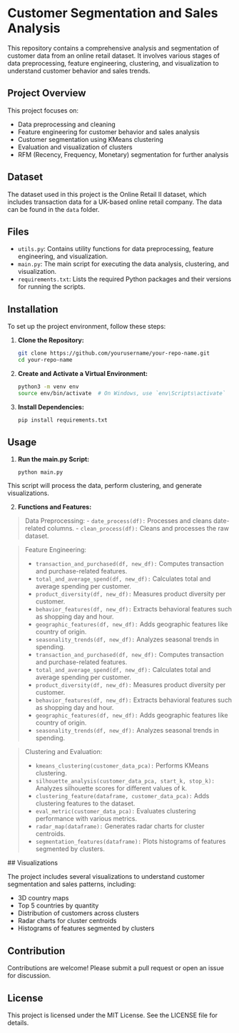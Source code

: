 # Customer Segmentation and Sales Analysis

This repository contains a comprehensive analysis and segmentation of customer data from an online retail dataset. It involves various stages of data preprocessing, feature engineering, clustering, and visualization to understand customer behavior and sales trends.

## Project Overview

This project focuses on:
- Data preprocessing and cleaning
- Feature engineering for customer behavior and sales analysis
- Customer segmentation using KMeans clustering
- Evaluation and visualization of clusters
- RFM (Recency, Frequency, Monetary) segmentation for further analysis

## Dataset

The dataset used in this project is the Online Retail II dataset, which includes transaction data for a UK-based online retail company. The data can be found in the `data` folder.

## Files

- `utils.py`: Contains utility functions for data preprocessing, feature engineering, and visualization.
- `main.py`: The main script for executing the data analysis, clustering, and visualization.
- `requirements.txt`: Lists the required Python packages and their versions for running the scripts.

## Installation

To set up the project environment, follow these steps:

1. **Clone the Repository:**

   ```bash
   git clone https://github.com/yourusername/your-repo-name.git
   cd your-repo-name


2. **Create and Activate a Virtual Environment:**

    ```bash
    python3 -m venv env
    source env/bin/activate  # On Windows, use `env\Scripts\activate`


3. **Install Dependencies:**

    ```bash
    pip install requirements.txt


## Usage

1. **Run the main.py Script:**

    ```
    python main.py

This script will process the data, perform clustering, and generate visualizations.

2. **Functions and Features:**

> Data Preprocessing:
    - `date_process(df):` Processes and cleans date-related columns.
    - `clean_process(df):` Cleans and processes the raw dataset.

> Feature Engineering:
> - `transaction_and_purchased(df, new_df):` Computes transaction and purchase-related features.
> - `total_and_average_spend(df, new_df):` Calculates total and average spending per customer.
> - `product_diversity(df, new_df):` Measures product diversity per customer.
> - `behavior_features(df, new_df):` Extracts behavioral features such as shopping day and hour.
> - `geographic_features(df, new_df):` Adds geographic features like country of origin.
> - `seasonality_trends(df, new_df):` Analyzes seasonal trends in spending.
> - `transaction_and_purchased(df, new_df):` Computes transaction and purchase-related features.
> - `total_and_average_spend(df, new_df):` Calculates total and average spending per customer.
> - `product_diversity(df, new_df):` Measures product diversity per customer.
> - `behavior_features(df, new_df):` Extracts behavioral features such as shopping day and hour.
> - `geographic_features(df, new_df):` Adds geographic features like country of origin.
> - `seasonality_trends(df, new_df):` Analyzes seasonal trends in spending.

> Clustering and Evaluation:
> - `kmeans_clustering(customer_data_pca):` Performs KMeans clustering.
> - `silhouette_analysis(customer_data_pca, start_k, stop_k):` Analyzes silhouette scores for different values of k.
> - `clustering_feature(dataframe, customer_data_pca):` Adds clustering features to the dataset.
> - `eval_metric(customer_data_pca):` Evaluates clustering performance with various metrics.
> - `radar_map(dataframe):` Generates radar charts for cluster centroids.
> - `segmentation_features(dataframe):` Plots histograms of features segmented by clusters.

## Visualizations

The project includes several visualizations to understand customer segmentation and sales patterns, including:

- 3D country maps
- Top 5 countries by quantity
- Distribution of customers across clusters
- Radar charts for cluster centroids
- Histograms of features segmented by clusters

## Contribution

Contributions are welcome! Please submit a pull request or open an issue for discussion.

## License

This project is licensed under the MIT License. See the LICENSE file for details.
